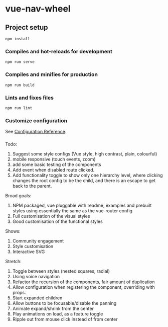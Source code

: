 # vue-nav-wheel

## Project setup

```
npm install
```

### Compiles and hot-reloads for development

```
npm run serve
```

### Compiles and minifies for production

```
npm run build
```

### Lints and fixes files

```
npm run lint
```

### Customize configuration

See [Configuration Reference](https://cli.vuejs.org/config/).

###

Todo:

1. Suggest some style configs (Vue style, high contrast, plain, colourful)
2. mobile responsive (touch events, zoom)
3. add some basic testing of the components
4. Add event when disabled route clicked.
5. Add functionality toggle to show only one hierarchy level, where clicking changes the root config to be the child, and there is an escape to get back to the parent.

Broad goals:

1. NPM packaged, vue pluggable with readme, examples and prebuilt styles using essentially the same as the vue-router config
2. Full customisation of the visual styles
3. Good customisation of the functional styles

Shows:

1. Community engagement
2. Style customisation
3. Interactive SVG

Stretch:

1. Toggle between styles (nested squares, radial)
2. Using voice navigation
3. Refactor the recursion of the components, fair amount of duplication
4. Allow configuration when registering the component, overriding with props.
5. Start expanded children
6. Allow buttons to be focusable/disable the panning
7. Animate expand/shrink from the center
8. Play animations on load, as a feature toggle
9. Ripple out from mouse click instead of from center
